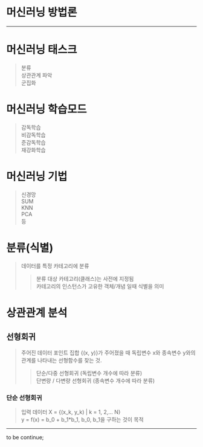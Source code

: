 머신러닝 방법론
=======
***
# 머신러닝 태스크
>분류   
>상관관계 파악   
>군집화   
# 머신러닝 학습모드      
>감독학습   
>비감독학습   
>준감독학습   
>재강화학습   
# 머신러닝 기법
>신경망   
>SUM   
>KNN   
>PCA   
>등   
# 분류(식별)   
>데이터를 특정 카테고리에 분류   
>>분류 대상 카테고리(클래스)는 사전에 지정됨    
>>카테고리의 인스턴스가 고유한 객체/개념 일때 식별을 의미   
# 상관관계 분석   
## 선형회귀   
>주어진 데이터 포인트 집합 {(x, y)}가 주어졌을 때 독립변수 x와 종속변수 y와의 관계를 나타내는 선형함수를 찾는 것.   
>>단순/다중 선형회귀 (독립변수 개수에 따라 분류)   
>>단변량 / 다변량 선형회귀 (종속변수 개수에 따라 분류)   
### 단순 선형회귀 
> 입력 데이터 X = {(x_k, y_k) | k = 1, 2,... N}   
> y = f(x) = b_0 + b_1*b_1, b_0, b_1을 구하는 것이 목적   

* * *
to be continue;  
